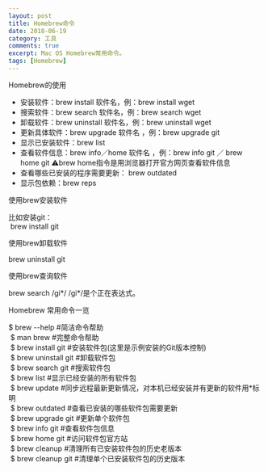 ```yaml
---
layout: post
title: Homebrew命令
date: 2018-06-19
category: 工具
comments: true
excerpt: Mac OS Homebrew常用命令。
tags: [Homebrew]
---
```


Homebrew的使用
* 安装软件：brew install 软件名，例：brew install wget
* 搜索软件：brew search 软件名，例：brew search wget
* 卸载软件：brew uninstall 软件名，例：brew uninstall wget
* 更新具体软件：brew upgrade 软件名 ，例：brew upgrade git
* 显示已安装软件：brew list
* 查看软件信息：brew info／home 软件名 ，例：brew info git ／ brew home git ⚠️brew home指令是用浏览器打开官方网页查看软件信息
* 查看哪些已安装的程序需要更新： brew outdated
* 显示包依赖：brew reps


使用brew安装软件  

比如安装git：  
 brew install git  

使用brew卸载软件  

brew uninstall git  

使用brew查询软件  

brew search /gi*/  /gi*/是个正在表达式。  

Homebrew 常用命令一览    

$ brew --help #简洁命令帮助    
     $ man brew #完整命令帮助      
 $ brew install git #安装软件包(这里是示例安装的Git版本控制)  
 $ brew uninstall git #卸载软件包  
 $ brew search git #搜索软件包  
 $ brew list #显示已经安装的所有软件包  
 $ brew update #同步远程最新更新情况，对本机已经安装并有更新的软件用*标明  
 $ brew outdated #查看已安装的哪些软件包需要更新  
 $ brew upgrade git #更新单个软件包  
 $ brew info git #查看软件包信息  
 $ brew home git #访问软件包官方站  
 $ brew cleanup #清理所有已安装软件包的历史老版本  
 $ brew cleanup git #清理单个已安装软件包的历史版本  

